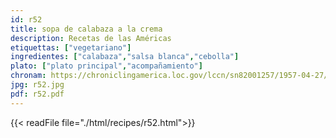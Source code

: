 ```yaml
---
id: r52
title: sopa de calabaza a la crema
description: Recetas de las Américas
etiquettas: ["vegetariano"]
ingredientes: ["calabaza","salsa blanca","cebolla"]
plato: ["plato principal","acompañamiento"]
chronam: https://chroniclingamerica.loc.gov/lccn/sn82001257/1957-04-27/ed-1/seq-5/
jpg: r52.jpg
pdf: r52.pdf
---
```


{{< readFile file="./html/recipes/r52.html">}}